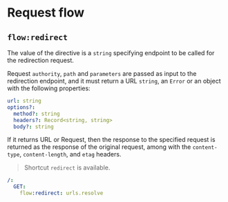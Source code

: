 # Request flow

## `flow:redirect`

The value of the directive is a `string` specifying endpoint to be called for the redirection
request.

Request `authority`, `path` and `parameters` are passed as input to the redirection endpoint,
and it must return a URL `string`, an `Error` or an object with the following properties:

```yaml
url: string
options?:
  method?: string
  headers?: Record<string, string>
  body?: string
```

If it returns URL or Request, then the response to the specified request is returned as the
response of the original request, among with the `content-type`, `content-length`, and `etag`
headers.

> Shortcut `redirect` is available.

```yaml
/:
  GET:
    flow:redirect: urls.resolve
```
